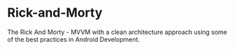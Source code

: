 # Rick-and-Morty
The Rick And Morty - MVVM with a clean architecture approach using some of the best practices in Android Development.
